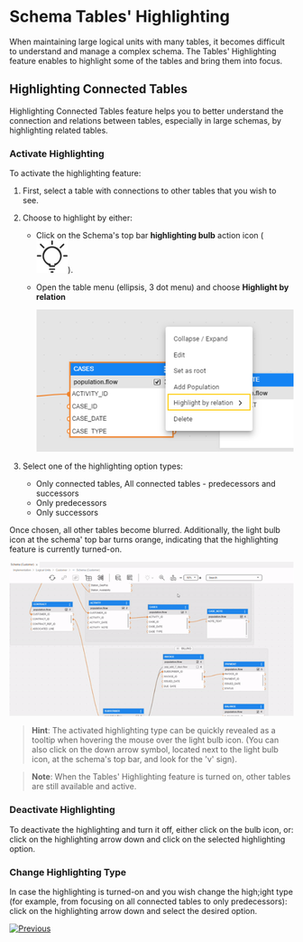 <web>

# Schema Tables' Highlighting

When maintaining large logical units with many tables, it becomes difficult to understand and manage a complex schema. The Tables' Highlighting feature enables to highlight some of the tables and bring them into focus.



## Highlighting Connected Tables 

Highlighting Connected Tables feature helps you to better understand the connection and relations between tables, especially in large schemas, by highlighting related tables.



### Activate Highlighting

To activate the highlighting feature: 

1. First, select a table with connections to other tables that you wish to see. 

2. Choose to highlight by either:

   - Click on the Schema's top bar **highlighting bulb** action icon ( ![](images/web/light-off.svg)). 

   - Open the table menu (ellipsis, 3 dot menu) and choose **Highlight by relation**

     ![](images/web/20_highlight_menu.png)

3. Select one of the highlighting option types:

   - Only connected tables, All connected tables - predecessors and successors
   - Only predecessors
   - Only successors



Once chosen, all other tables become blurred. Additionally, the light bulb icon at the schema' top bar turns orange, indicating that the highlighting feature is currently turned-on.



![](images/web/20_highlight_connected.gif)



> **Hint**: The activated highlighting type can be quickly revealed as a tooltip when hovering the mouse over the light bulb icon. (You can also click on the down arrow symbol, located next to the light bulb icon, at the schema's top bar, and look for the 'v' sign). 

> **Note**: When the Tables' Highlighting feature is turned on, other tables are still available and active.



### Deactivate Highlighting

To deactivate the highlighting and turn it off, either click on the bulb icon, or: click on the highlighting arrow down and click on the selected highlighting option. 

### Change Highlighting Type

In case the highlighting is turned-on and you wish change the high;ight type (for example, from focusing on all connected tables to only predecessors): click on the highlighting arrow down and select the desired option.



[![Previous](/articles/images/Previous.png)](/articles/03_logical_units/17_LU_schema_change_root_table.md)



</web>

